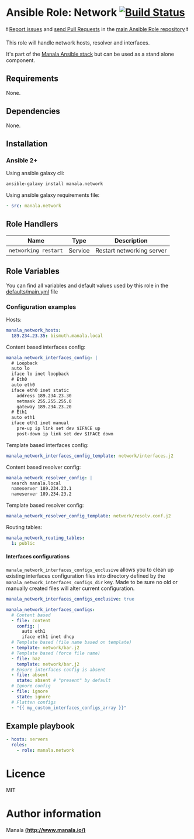 # Ansible Role: Network [![Build Status](https://travis-ci.org/manala/ansible-role-network.svg?branch=master)](https://travis-ci.org/manala/ansible-role-network)

:exclamation: [Report issues](https://github.com/manala/ansible-roles/issues) and [send Pull Requests](https://github.com/manala/ansible-roles/pulls) in the [main Ansible Role repository](https://github.com/manala/ansible-roles) :exclamation:

This role will handle network hosts, resolver and interfaces.

It's part of the [Manala Ansible stack](http://www.manala.io) but can be used as a stand alone component.

## Requirements

None.

## Dependencies

None.

## Installation

### Ansible 2+

Using ansible galaxy cli:

```bash
ansible-galaxy install manala.network
```

Using ansible galaxy requirements file:

```yaml
- src: manala.network
```

## Role Handlers

| Name                 | Type    | Description               |
| -------------------- | ------- | ------------------------- |
| `networking restart` | Service | Restart networking server |

## Role Variables

You can find all variables and default values used by this role in the [defaults/main.yml](./defaults/main.yml) file

### Configuration examples

Hosts:
```yaml
manala_network_hosts:
  189.234.23.35: bismuth.manala.local
```

Content based interfaces config:
```yaml
manala_network_interfaces_config: |
  # Loopback
  auto lo
  iface lo inet loopback
  # Eth0
  auto eth0
  iface eth0 inet static
    address 189.234.23.30
    netmask 255.255.255.0
    gateway 189.234.23.20
  # Eth1
  auto eth1
  iface eth1 inet manual
    pre-up ip link set dev $IFACE up
    post-down ip link set dev $IFACE down
```

Template based interfaces config:
```yaml
manala_network_interfaces_config_template: network/interfaces.j2
```

Content based resolver config:
```yaml
manala_network_resolver_config: |
  search manala.local
  nameserver 189.234.23.1
  nameserver 189.234.23.2
```

Template based resolver config:
```yaml
manala_network_resolver_config_template: network/resolv.conf.j2
```

Routing tables:
```yaml
manala_network_routing_tables:
  1: public
```

#### Interfaces configurations

`manala_network_interfaces_configs_exclusive` allows you to clean up existing interfaces configuration files into directory defined by the `manala_network_interfaces_configs_dir` key. Made to be sure no old or manually created files will alter current configuration.

```yaml
manala_network_interfaces_configs_exclusive: true

manala_network_interfaces_configs:
  # Content based
  - file: content
    config: |
      auto eth1
      iface eth1 inet dhcp
  # Template based (file name based on template)
  - template: network/bar.j2
  # Template based (force file name)
  - file: baz
    template: network/bar.j2
  # Ensure interfaces config is absent
  - file: absent
    state: absent # "present" by default
  # Ignore config
  - file: ignore
    state: ignore
  # Flatten configs
  - "{{ my_custom_interfaces_configs_array }}"
```

## Example playbook

```yaml
- hosts: servers
  roles:
    - role: manala.network
```

# Licence

MIT

# Author information

Manala [**(http://www.manala.io/)**](http://www.manala.io)
